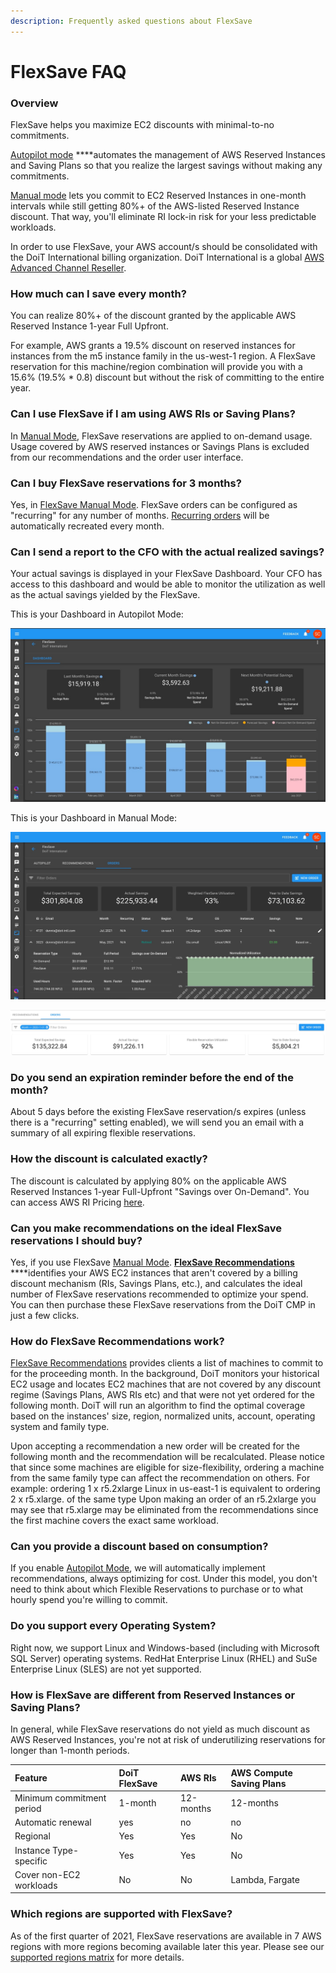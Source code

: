 ```yaml
---
description: Frequently asked questions about FlexSave
---
```


# FlexSave FAQ

### Overview

FlexSave helps you maximize EC2 discounts with minimal-to-no commitments.

[Autopilot mode](overview.md#autopilot) ****automates the management of AWS Reserved Instances and Saving Plans so that you realize the largest savings without making any commitments.

[Manual mode](overview.md#manual-mode) lets you commit to EC2 Reserved Instances in one-month intervals while still getting 80%+ of the AWS-listed Reserved Instance discount. That way, you'll eliminate RI lock-in risk for your less predictable workloads.

In order to use FlexSave, your AWS account/s should be consolidated with the DoiT International billing organization. DoiT International is a global [AWS Advanced Channel Reseller](https://partners.amazonaws.com/partners/001E000001HPlIAIA1/).

### How much can I save every month?

You can realize 80%+ of the discount granted by the applicable AWS Reserved Instance 1-year Full Upfront.

For example, AWS grants a 19.5% discount on reserved instances for instances from the m5 instance family in the us-west-1 region. A FlexSave reservation for this machine/region combination will provide you with a 15.6% \(19.5% \* 0.8\) discount but without the risk of committing to the entire year. 

### Can I use FlexSave if I am using AWS RIs or Saving Plans?

In [Manual Mode](overview.md#manual-mode), FlexSave reservations are applied to on-demand usage. Usage covered by AWS reserved instances or Savings Plans is excluded from our recommendations and the order user interface. 

### Can I buy FlexSave reservations for 3 months?

Yes, in [FlexSave Manual Mode](overview.md#manual-mode). FlexSave orders can be configured as "recurring" for any number of months. [Recurring orders](overview.md#setting-up-recurring-orders) will be automatically recreated every month. 

### Can I send a report to the CFO with the actual realized savings?

Your actual savings is displayed in your FlexSave Dashboard. Your CFO has access to this dashboard and would be able to monitor the utilization as well as the actual savings yielded by the FlexSave.

This is your Dashboard in Autopilot Mode:

![](../.gitbook/assets/cleanshot-2021-06-22-at-10.38.04.jpg)

This is your Dashboard in Manual Mode:

![](../.gitbook/assets/cleanshot-2021-06-22-at-11.55.46.jpg)

![Example of the Actual Savings dashboard](../.gitbook/assets/flexri-utilization.jpg)

### Do you send an expiration reminder before the end of the month?

About 5 days before the existing FlexSave reservation/s expires \(unless there is a "recurring" setting enabled\), we will send you an email with a summary of all expiring flexible reservations.

### How the discount is calculated exactly?

The discount is calculated by applying 80% on the applicable AWS Reserved Instances 1-year Full-Upfront "Savings over On-Demand". You can access AWS RI Pricing [here](https://aws.amazon.com/ec2/pricing/reserved-instances/pricing/).

### Can you make recommendations on the ideal FlexSave reservations I should buy?

Yes, if you use FlexSave [Manual Mode](overview.md#manual-mode). [**FlexSave Recommendations**](recommendations.md) ****identifies your AWS EC2 instances that aren't covered by a billing discount mechanism \(RIs, Savings Plans, etc.\), and calculates the ideal number of FlexSave reservations recommended to optimize your spend. You can then purchase these FlexSave reservations from the DoiT CMP in just a few clicks.

### How do FlexSave Recommendations work? 

[FlexSave Recommendations](recommendations.md) provides clients a list of machines to commit to for the proceeding month. In the background, DoiT monitors your historical EC2 usage and locates EC2 machines that are not covered by any discount regime \(Savings Plans, AWS RIs etc\) and that were not yet ordered for the following month. DoiT will run an algorithm to find the optimal coverage based on the instances' size, region, normalized units, account, operating system and family type.

Upon accepting a recommendation a new order will be created for the following month and the recommendation will be recalculated. Please notice that since some machines are eligible for size-flexibility, ordering a machine from the same family type can affect the recommendation on others. For example: ordering 1 x r5.2xlarge Linux in us-east-1 is equivalent to ordering 2 x  r5.xlarge. of the same type Upon making an order of an r5.2xlarge you may see that r5.xlarge may be eliminated from the recommendations since the first machine covers the exact same workload.

### Can you provide a discount based on consumption?

If you enable [Autopilot Mode](overview.md#autopilot), we will automatically implement recommendations, always optimizing for cost. Under this model, you don't need to think about which Flexible Reservations to purchase or to what hourly spend you're willing to commit. 

### Do you support every Operating System?

Right now, we support Linux and Windows-based \(including with Microsoft SQL Server\) operating systems. RedHat Enterprise Linux \(RHEL\) and SuSe Enterprise Linux \(SLES\) are not yet supported. 

### How is FlexSave are different from Reserved Instances or Saving Plans?

In general, while FlexSave reservations do not yield as much discount as AWS Reserved Instances, you're not at risk of underutilizing reservations for longer than 1-month periods.

| Feature | DoiT FlexSave | AWS RIs | AWS Compute Saving Plans |
| :--- | :--- | :--- | :--- |
| Minimum commitment period | 1-month | 12-months | 12-months |
| Automatic renewal | yes | no | no |
| Regional | Yes | Yes | No |
| Instance Type-specific | Yes | Yes | No |
| Cover non-EC2 workloads | No | No | Lambda, Fargate |

### Which regions are supported with FlexSave?

As of the first quarter of 2021, FlexSave reservations are available in 7 AWS regions with more regions becoming available later this year. Please see our [supported regions matrix](https://help.doit-intl.com/flexible-reservations/flexri-regions) for more details.



